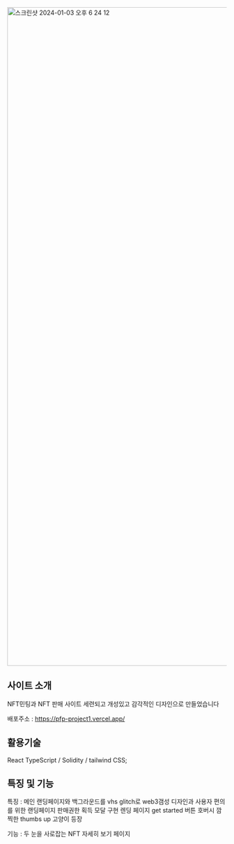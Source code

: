 <img width="1512" alt="스크린샷 2024-01-03 오후 6 24 12" src="https://github.com/BCS-4/react-project-junghoonkoh/assets/146322139/8a5d2522-6a9d-41e8-bca3-e0110f6a6dd2">

## 사이트 소개
NFT민팅과 NFT 판매 사이트 세련되고 개성있고 감각적인 디자인으로 만들었습니다 

배포주소 : https://pfp-project1.vercel.app/

## 활용기술
React TypeScript / Solidity / tailwind CSS;

## 특징 및 기능
특징 : 메인 랜딩페이지와 백그라운드를 vhs glitch로 web3갬성 디자인과 사용자 편의를 위한 랜딩페이지 판매권한 획득 모달 구현
      렌딩 페이지 get started 버튼 호버시 깜찍한 thumbs up 고양이 등장

기능 : 두 눈을 사로잡는 NFT 자세히 보기 페이지 

